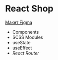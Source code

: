 # React Shop

[Макет Figma](https://www.figma.com/file/uk2gG3kWXTSwG52hpb4u1M/React-Sneakers?type=design&t=nozuWyekm50njofF-6)

- Components
- SCSS Modules
- useState
- useEffect
- _React Router_
